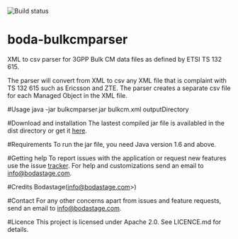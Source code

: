 ![Build status](https://travis-ci.org/boda-stage/boda-bulkcmparser.svg?branch=master)

# boda-bulkcmparser
XML to csv parser for 3GPP Bulk CM data files as defined by ETSI TS 132 615.

The parser will convert from XML to csv any XML file that is complaint with TS 132 615 such as Ericsson and ZTE. The parser creates a separate csv file for each Managed Object in the XML file.

#Usage
java -jar  bulkcmparser.jar bulkcm.xml outputDirectory

#Download and installation
The lastest compiled jar file is availabled in the dist directory or get it [here](https://github.com/boda-stage/boda-bulkcmparser/blob/master/dist/boda-bulkcmparser.jar).

#Requirements
To run the jar file, you need Java version 1.6 and above.

#Getting help
To report issues with the application or request new features use the issue [tracker](https://github.com/boda-stage/boda-bulkcmparser/issues). For help and customizations send an email to info@bodastage.com.

#Credits
Bodastage(info@bodastage.com>)

#Contact
For any other concerns apart from issues and feature requests, send an email to info@bodastage.com.

#Licence
This project is licensed under Apache 2.0. See LICENCE.md for details.



